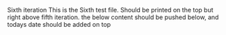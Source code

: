 Sixth iteration
This is the Sixth test file. Should be printed on the top but right above fifth iteration.
the below content should be pushed below, and todays date should be added on top